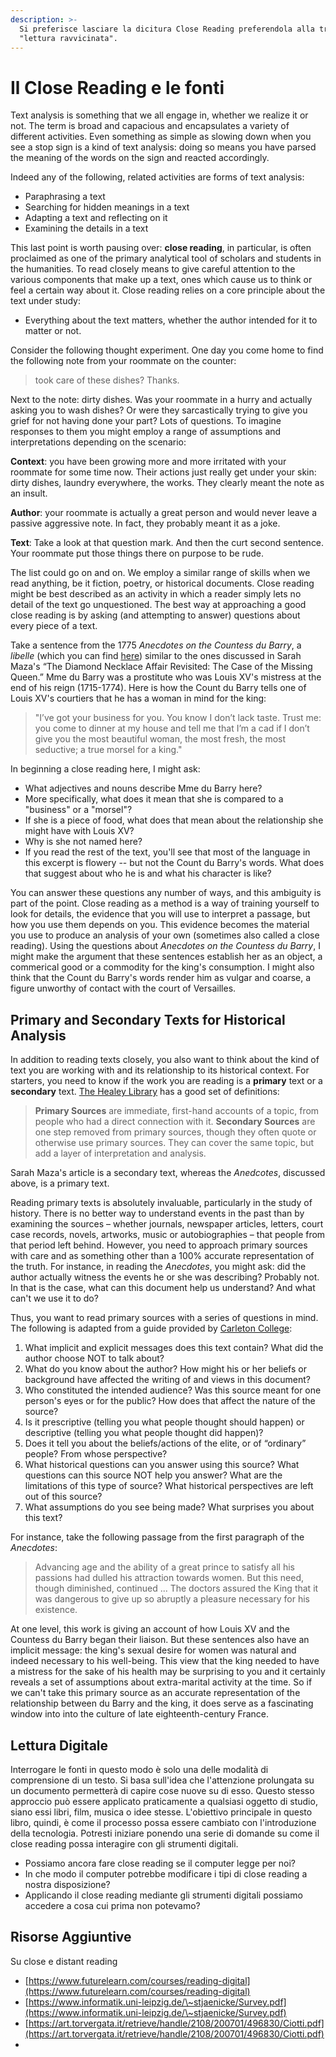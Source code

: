 ```yaml
---
description: >-
  Si preferisce lasciare la dicitura Close Reading preferendola alla traduzione
  "lettura ravvicinata".
---
```


# Il Close Reading e le fonti

Text analysis is something that we all engage in, whether we realize it or not. The term is broad and capacious and encapsulates a variety of different activities. Even something as simple as slowing down when you see a stop sign is a kind of text analysis: doing so means you have parsed the meaning of the words on the sign and reacted accordingly.

Indeed any of the following, related activities are forms of text analysis:

* Paraphrasing a text
* Searching for hidden meanings in a text
* Adapting a text and reflecting on it
* Examining the details in a text

This last point is worth pausing over: **close reading**, in particular, is often proclaimed as one of the primary analytical tool of scholars and students in the humanities. To read closely means to give careful attention to the various components that make up a text, ones which cause us to think or feel a certain way about it. Close reading relies on a core principle about the text under study:

* Everything about the text matters, whether the author intended for it to matter or not.

Consider the following thought experiment. One day you come home to find the following note from your roommate on the counter:

> took care of these dishes? Thanks.

Next to the note: dirty dishes. Was your roommate in a hurry and actually asking you to wash dishes? Or were they sarcastically trying to give you grief for not having done your part? Lots of questions. To imagine responses to them you might employ a range of assumptions and interpretations depending on the scenario:

**Context**: you have been growing more and more irritated with your roommate for some time now. Their actions just really get under your skin: dirty dishes, laundry everywhere, the works. They clearly meant the note as an insult.

**Author**: your roommate is actually a great person and would never leave a passive aggressive note. In fact, they probably meant it as a joke.

**Text**: Take a look at that question mark. And then the curt second sentence. Your roommate put those things there on purpose to be rude.

The list could go on and on. We employ a similar range of skills when we read anything, be it fiction, poetry, or historical documents. Close reading might be best described as an activity in which a reader simply lets no detail of the text go unquestioned. The best way at approaching a good close reading is by asking (and attempting to answer) questions about every piece of a text.

Take a sentence from the 1775 _Anecdotes on the Countess du Barry_, a _libelle_ (which you can find [here](http://chnm.gmu.edu/revolution/d/261/)) similar to the ones discussed in Sarah Maza's “The Diamond Necklace Affair Revisited: The Case of the Missing Queen.” Mme du Barry was a prostitute who was Louis XV's mistress at the end of his reign (1715-1774). Here is how the Count du Barry tells one of Louis XV's courtiers that he has a woman in mind for the king:

> "I’ve got your business for you. You know I don’t lack taste. Trust me: you come to dinner at my house and tell me that I’m a cad if I don’t give you the most beautiful woman, the most fresh, the most seductive; a true morsel for a king."

In beginning a close reading here, I might ask:

* What adjectives and nouns describe Mme du Barry here?
* More specifically, what does it mean that she is compared to a "business" or a "morsel"?
* If she is a piece of food, what does that mean about the relationship she might have with Louis XV?
* Why is she not named here?
* If you read the rest of the text, you'll see that most of the language in this excerpt is flowery -- but not the Count du Barry's words. What does that suggest about who he is and what his character is like?

You can answer these questions any number of ways, and this ambiguity is part of the point. Close reading as a method is a way of training yourself to look for details, the evidence that you will use to interpret a passage, but how you use them depends on you. This evidence becomes the material you use to produce an analysis of your own (sometimes also called a close reading). Using the questions about _Anecdotes on the Countess du Barry_, I might make the argument that these sentences establish her as an object, a commerical good or a commodity for the king's consumption. I might also think that the Count du Barry's words render him as vulgar and coarse, a figure unworthy of contact with the court of Versailles.

## Primary and Secondary Texts for Historical Analysis

In addition to reading texts closely, you also want to think about the kind of text you are working with and its relationship to its historical context. For starters, you need to know if the work you are reading is a **primary** text or a **secondary** text. [The Healey Library](http://umb.libguides.com/c.php?g=351019\&p=2367357) has a good set of definitions:

> **Primary Sources** are immediate, first-hand accounts of a topic, from people who had a direct connection with it. **Secondary Sources** are one step removed from primary sources, though they often quote or otherwise use primary sources. They can cover the same topic, but add a layer of interpretation and analysis.

Sarah Maza's article is a secondary text, whereas the _Anedcotes_, discussed above, is a primary text.

Reading primary texts is absolutely invaluable, particularly in the study of history. There is no better way to understand events in the past than by examining the sources – whether journals, newspaper articles, letters, court case records, novels, artworks, music or autobiographies – that people from that period left behind. However, you need to approach primary sources with care and as something other than a 100% accurate representation of the truth. For instance, in reading the _Anecdotes_, you might ask: did the author actually witness the events he or she was describing? Probably not. In that is the case, what can this document help us understand? And what can't we use it to do?

Thus, you want to read primary sources with a series of questions in mind. The following is adapted from a guide provided by [Carleton College](http://apps.carleton.edu/curricular/history/study/):

1. What implicit and explicit messages does this text contain? What did the author choose NOT to talk about?
2. What do you know about the author? How might his or her beliefs or background have affected the writing of and views in this document?
3. Who constituted the intended audience? Was this source meant for one person's eyes or for the public? How does that affect the nature of the source?
4. Is it prescriptive (telling you what people thought should happen) or descriptive (telling you what people thought did happen)?
5. Does it tell you about the beliefs/actions of the elite, or of “ordinary” people? From whose perspective?
6. What historical questions can you answer using this source? What questions can this source NOT help you answer? What are the limitations of this type of source? What historical perspectives are left out of this source?
7. What assumptions do you see being made? What surprises you about this text?

For instance, take the following passage from the first paragraph of the _Anecdotes_:

> Advancing age and the ability of a great prince to satisfy all his passions had dulled his attraction towards women. But this need, though diminished, continued ... The doctors assured the King that it was dangerous to give up so abruptly a pleasure necessary for his existence.

At one level, this work is giving an account of how Louis XV and the Countess du Barry began their liaison. But these sentences also have an implicit message: the king's sexual desire for women was natural and indeed necessary to his well-being. This view that the king needed to have a mistress for the sake of his health may be surprising to you and it certainly reveals a set of assumptions about extra-marital activity at the time. So if we can't take this primary source as an accurate representation of the relationship between du Barry and the king, it does serve as a fascinating window into into the culture of late eighteenth-century France.

## Lettura Digitale

Interrogare le fonti in questo modo è solo una delle modalità di comprensione di un testo. Si basa sull'idea che l'attenzione prolungata su un documento permetterà di capire cose nuove su di esso. Questo stesso approccio può essere applicato praticamente a qualsiasi oggetto di studio, siano essi libri, film, musica o idee stesse. L'obiettivo principale in questo libro, quindi, è come il processo possa essere cambiato con l'introduzione della tecnologia. Potresti iniziare ponendo una serie di domande su come il close reading possa interagire con gli strumenti digitali.

* Possiamo ancora fare close reading se il computer legge per noi?
* In che modo il computer potrebbe modificare i tipi di close reading a nostra disposizione?&#x20;
* Applicando il close reading mediante gli strumenti digitali possiamo accedere a cosa cui prima non potevamo?

## Risorse Aggiuntive

Su close e distant reading&#x20;

* [https://www.futurelearn.com/courses/reading-digital](https://www.futurelearn.com/courses/reading-digital)
* [https://www.informatik.uni-leipzig.de/\~stjaenicke/Survey.pdf](https://www.informatik.uni-leipzig.de/\~stjaenicke/Survey.pdf)
* [https://art.torvergata.it/retrieve/handle/2108/200701/496830/Ciotti.pdf](https://art.torvergata.it/retrieve/handle/2108/200701/496830/Ciotti.pdf)
*

